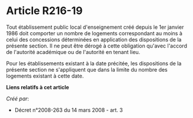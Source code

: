 # Article R216-19

Tout établissement public local d'enseignement créé depuis le 1er janvier 1986 doit comporter un nombre de logements
correspondant au moins à celui des concessions déterminées en application des dispositions de la présente section. Il ne peut
être dérogé à cette obligation qu'avec l'accord de l'autorité académique ou de l'autorité en tenant lieu. 

Pour les établissements existant à la date précitée, les dispositions de la présente section ne s'appliquent que dans la
limite du nombre des logements existant à cette date.

**Liens relatifs à cet article**

_Créé par_:

  - Décret n°2008-263 du 14 mars 2008 - art. 3
